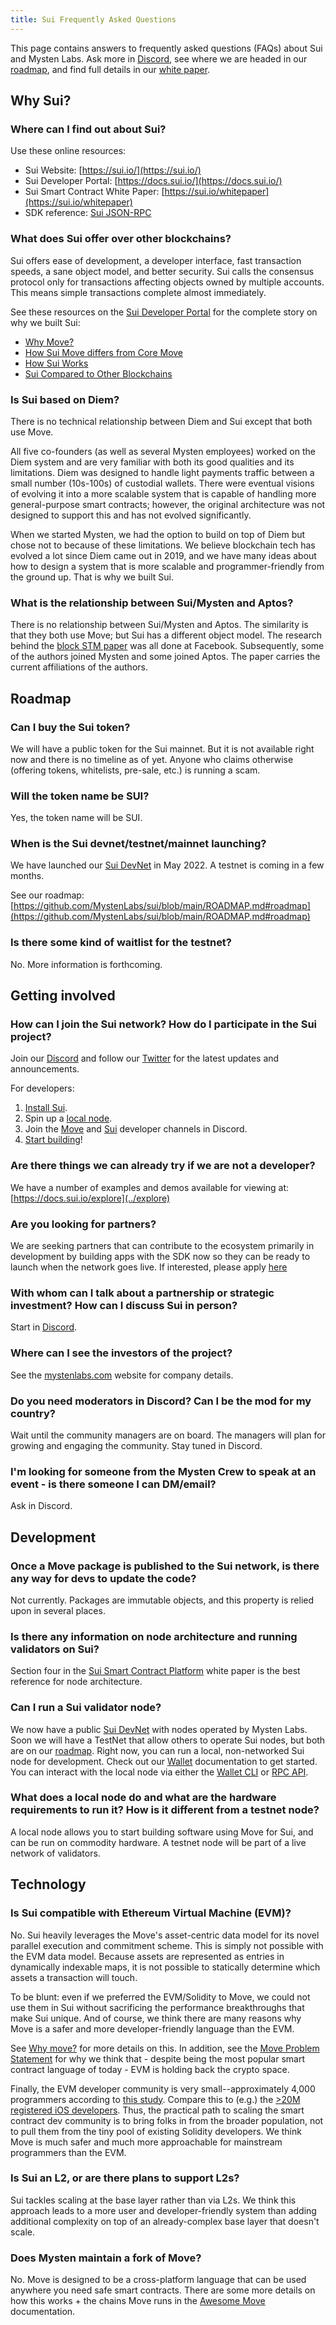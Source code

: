 ```yaml
---
title: Sui Frequently Asked Questions
---
```


This page contains answers to frequently asked questions (FAQs) about Sui and Mysten Labs. 
Ask more in [Discord](https://discord.gg/sui), see where we are headed in our
[roadmap](https://github.com/MystenLabs/sui/blob/main/ROADMAP.md#roadmap), and
find full details in our
[white paper](https://github.com/MystenLabs/sui/blob/main/doc/paper/sui.pdf).


## Why Sui?


### Where can I find out about Sui?

Use these online resources:

* Sui Website: [https://sui.io/](https://sui.io/)
* Sui Developer Portal: [https://docs.sui.io/](https://docs.sui.io/)
* Sui Smart Contract White Paper: [https://sui.io/whitepaper](https://sui.io/whitepaper) 
* SDK reference: [Sui JSON-RPC](https://playground.open-rpc.org/?uiSchema%5BappBar%5D%5Bui:splitView%5D=false&schemaUrl=https://raw.githubusercontent.com/MystenLabs/sui/main/sui/open_rpc/spec/openrpc.json&uiSchema%5BappBar%5D%5Bui:input%5D=false)  


### What does Sui offer over other blockchains?

Sui offers ease of development, a developer interface, fast transaction speeds, a sane object model, and better security. Sui calls the consensus protocol only for transactions affecting objects owned by multiple accounts. This means simple transactions complete almost immediately.

See these resources on the [Sui Developer Portal](https://docs.sui.io/) for the complete story on why we built Sui:



* [Why Move?](../learn/why-move)
* [How Sui Move differs from Core Move](../learn/sui-move-diffs)
* [How Sui Works](../learn/how-sui-works)
* [Sui Compared to Other Blockchains](../learn/sui-compared)


### Is Sui based on Diem?

There is no technical relationship between Diem and Sui except that both use Move.

All five co-founders (as well as several Mysten employees) worked on the Diem system and are very familiar with both its good qualities and its limitations. Diem was designed to handle light payments traffic between a small number (10s-100s) of custodial wallets. There were eventual visions of evolving it into a more scalable system that is capable of handling more general-purpose smart contracts; however, the original architecture was not designed to support this and has not evolved significantly.

When we started Mysten, we had the option to build on top of Diem but chose not to because of these limitations. We believe blockchain tech has evolved a lot since Diem came out in 2019, and we have many ideas about how to design a system that is more scalable and programmer-friendly from the ground up. That is why we built Sui.


### What is the relationship between Sui/Mysten and Aptos?

There is no relationship between Sui/Mysten and Aptos. The similarity is that they both use Move; but Sui has a different object model. The research behind the [block STM paper](https://arxiv.org/abs/2203.06871) was all done at Facebook. Subsequently, some of the authors joined Mysten and some joined Aptos. The paper carries the current affiliations of the authors.


## Roadmap


### Can I buy the Sui token?

We will have a public token for the Sui mainnet. But it is not available right now and there is no timeline as of yet. Anyone who claims otherwise (offering tokens, whitelists, pre-sale, etc.) is running a scam.

### Will the token name be SUI?

Yes, the token name will be SUI.


### When is the Sui devnet/testnet/mainnet launching?

We have launched our [Sui DevNet](../explore/devnet.md) in May 2022. A testnet is coming in a few months. 

See our roadmap: \
[https://github.com/MystenLabs/sui/blob/main/ROADMAP.md#roadmap](https://github.com/MystenLabs/sui/blob/main/ROADMAP.md#roadmap) 


### Is there some kind of waitlist for the testnet?

No. More information is forthcoming.


## Getting involved


### How can I join the Sui network? How do I participate in the Sui project?

Join our [Discord](https://discord.gg/sui) and follow our [Twitter](https://twitter.com/Mysten_Labs) for the latest updates and announcements.

For developers:

1. [Install Sui](https://docs.sui.io/build/install).
1. Spin up a [local node](../build/wallet.md).
1. Join the [Move](https://discord.gg/8prNjUqyFj) and [Sui](https://discord.gg/CVcnUzKYCB) developer channels in Discord.
1. [Start building](https://docs.sui.io/build)!

### Are there things we can already try if we are not a developer?

We have a number of examples and demos available for viewing at: [https://docs.sui.io/explore](../explore) 

### Are you looking for partners?

We are seeking partners that can contribute to the ecosystem primarily in development by building apps with the SDK now so they can be ready to launch when the network goes live. If interested, please apply [here]( https://bit.ly/suiform)


### With whom can I talk about a partnership or strategic investment? How can I discuss Sui in person?
Start in [Discord](https://discord.gg/sui).


### Where can I see the investors of the project?

See the [mystenlabs.com](https://mystenlabs.com/) website for company details.


### Do you need moderators in Discord? Can I be the mod for my country?

Wait until the community managers are on board. The managers will plan for growing and engaging the community. Stay tuned in Discord.


### I'm looking for someone from the Mysten Crew to speak at an event - is there someone I can DM/email?

Ask in Discord.


## Development

### Once a Move package is published to the Sui network, is there any way for devs to update the code?

Not currently. Packages are immutable objects, and this property is relied upon in several places.


### Is there any information on node architecture and running validators on Sui?

Section four in the [Sui Smart Contract Platform](https://github.com/MystenLabs/sui/blob/main/doc/paper/sui.pdf) white paper is the best reference for node architecture.


### Can I run a Sui validator node?

We now have a public [Sui DevNet](../explore/devnet.md) with nodes operated by Mysten Labs. Soon we will have a TestNet that allow others to operate Sui nodes, but both are on our [roadmap](https://github.com/MystenLabs/sui/blob/main/ROADMAP.md#roadmap). Right now, you can run a local, non-networked Sui node for development. Check out our [Wallet](https://docs.sui.io/build/wallet) documentation to get started. You can interact with the local node via either the [Wallet CLI](../build/wallet#command-line-mode) or [RPC API](../build/json-rpc).

### What does a local node do and what are the hardware requirements to run it? How is it different from a testnet node?

A local node allows you to start building software using Move for Sui, and can be run on commodity hardware. A testnet node will be part of a live network of validators.


## Technology


### Is Sui compatible with Ethereum Virtual Machine (EVM)?

No. Sui heavily leverages the Move's asset-centric data model for its novel parallel execution and commitment scheme. This is simply not possible with the EVM data model. Because assets are represented as entries in dynamically indexable maps, it is not possible to statically determine which assets a transaction will touch.

To be blunt: even if we preferred the EVM/Solidity to Move, we could not use them in Sui without sacrificing the performance breakthroughs that make Sui unique. And of course, we think there are many reasons why Move is a safer and more developer-friendly language than the EVM.

See [Why move?](../learn/why-move) for more details on this. In addition, see the [Move Problem Statement](https://github.com/MystenLabs/awesome-move/blob/main/docs/problem_statement.md) for why we think that - despite being the most popular smart contract language of today - EVM is holding back the crypto space.

Finally, the EVM developer community is very small--approximately 4,000 programmers according to [this study](https://medium.com/electric-capital/electric-capital-developer-report-2021-f37874efea6d). Compare this to (e.g.) the [>20M registered iOS developers](https://techcrunch.com/2018/06/04/app-store-hits-20m-registered-developers-at-100b-in-revenues-500m-visitors-per-week/#:~:text=Today%20at%20WWDC%2C%20Apple's%20CEO,500%20million%20visitors%20per%20week.). Thus, the practical path to scaling the smart contract dev community is to bring folks in from the broader population, not to pull them from the tiny pool of existing Solidity developers. We think Move is much safer and much more approachable for mainstream programmers than the EVM.

### Is Sui an L2, or are there plans to support L2s?

Sui tackles scaling at the base layer rather than via L2s. We think this approach leads to a more user and developer-friendly system than adding additional complexity on top of an already-complex base layer that doesn't scale.


### Does Mysten maintain a fork of Move?

No. Move is designed to be a cross-platform language that can be used anywhere you need safe smart contracts. There are some more details on how this works + the chains Move runs in the [Awesome Move](https://github.com/MystenLabs/awesome-move) documentation.
